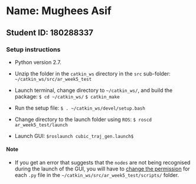 # Name: Mughees Asif

## Student ID: 180288337

### Setup instructions

- Python version 2.7.

- Unzip the folder in the `catkin_ws` directory in the `src` sub-folder:
	`~/catkin_ws/src/ar_week5_test`

- Launch terminal, change directory to `~/catkin_ws/`, and build the package:
	`$ cd ~/catkin_ws/`
	`$ catkin_make`

- Run the setup file:
	`$ . ~/catkin_ws/devel/setup.bash`

- Change directory to the launch folder using `ROS`:
	`$ roscd ar_week5_test/launch`

- Launch GUI:
	`$roslaunch cubic_traj_gen.launch$`

#### Note

- If you get an error that suggests that the `nodes` are not being recognised during the launch of the GUI, you will have to [change the permission](https://askubuntu.com/questions/443789/what-does-chmod-x-filename-do-and-how-do-i-use-it) for each `.py` file in the `~/catkin_ws/src/ar_week5_test/scripts/` folder.
